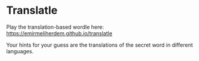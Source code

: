# Translatle

Play the translation-based wordle here: https://emirmeliherdem.github.io/translatle

Your hints for your guess are the translations of the secret word in different languages.
